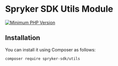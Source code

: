 # Spryker SDK Utils Module

[![Minimum PHP Version](https://img.shields.io/badge/php-%3E%3D%207.4-8892BF.svg)](https://php.net/)

## Installation

You can install it using Composer as follows:

```
composer require spryker-sdk/utils
```

